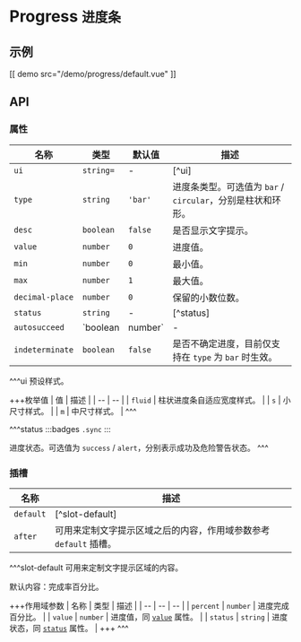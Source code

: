 # Progress <small>进度条</small>

## 示例

[[ demo src="/demo/progress/default.vue" ]]

## API

### 属性

| 名称 | 类型 | 默认值 | 描述 |
| -- | -- | -- | -- |
| ``ui`` | `string=` | - | [^ui] |
| ``type`` | `string` | `'bar'` | 进度条类型。可选值为 `bar` / `circular`，分别是柱状和环形。 |
| ``desc`` | `boolean` | `false` | 是否显示文字提示。 |
| ``value`` | `number` | `0` | 进度值。 |
| ``min`` | `number` | `0` | 最小值。 |
| ``max`` | `number` | `1` | 最大值。 |
| ``decimal-place`` | `number` | `0` | 保留的小数位数。 |
| ``status`` | `string` | - | [^status] |
| ``autosucceed`` | `boolean | number` | - | 是否在进度值到达最大时自动进入 `success` 状态。`true` 表示直接进入成功状态，如果是 `number` 类型则表示在到达最大值后切换为成功状态前等待的毫秒数。 |
| ``indeterminate`` | `boolean` | `false` | 是否不确定进度，目前仅支持在 `type` 为 `bar` 时生效。 |


^^^ui
预设样式。

+++枚举值
| 值 | 描述 |
| -- | -- |
| `fluid` | 柱状进度条自适应宽度样式。 |
| `s` | 小尺寸样式。 |
| `m` | 中尺寸样式。 |
^^^

^^^status
:::badges
`.sync`
:::

进度状态。可选值为 `success` / `alert`，分别表示成功及危险警告状态。
^^^

### 插槽

| 名称 | 描述 |
| -- | -- |
| ``default`` | [^slot-default] |
| ``after`` | 可用来定制文字提示区域之后的内容，作用域参数参考 `default` 插槽。 |

^^^slot-default
可用来定制文字提示区域的内容。

默认内容：完成率百分比。

+++作用域参数
| 名称 | 类型 | 描述 |
| -- | -- | -- |
| `percent` | `number` | 进度完成百分比。 |
| `value` | `number` | 进度值，同 [`value`](#props-value) 属性。 |
| `status` | `string` | 进度状态，同 [`status`](#props-status) 属性。 |
+++
^^^
